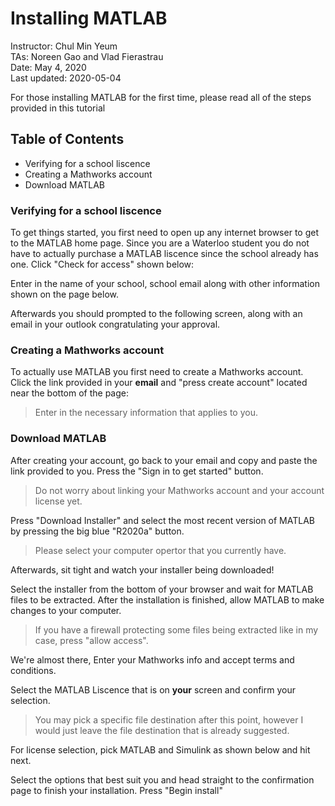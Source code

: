 # Installing MATLAB
Instructor: Chul Min Yeum   
TAs: Noreen Gao and Vlad Fierastrau  
Date: May 4, 2020  
Last updated: 2020-05-04  

For those installing MATLAB for the first time, please read all of the steps provided in this tutorial

## Table of Contents  

* Verifying for a school liscence
* Creating a Mathworks account
* Download MATLAB 

### Verifying for a school liscence
To get things started, you first need to open up any internet browser to get to the MATLAB home page. Since you are a Waterloo student
you do not have to actually purchase a MATLAB liscence since the school already has one. Click "Check for access" shown below:


Enter in the name of your school, school email along with other information shown on the page below.


Afterwards you should prompted to the following screen, along with an email in your outlook congratulating your approval.

### Creating a Mathworks account 
To actually use MATLAB you first need to create a Mathworks account. Click the link provided in your **email** and "press create account"
located near the bottom of the page:

>Enter in the necessary information that applies to you.
### Download MATLAB
After creating your account, go back to your email and copy and paste the link provided to you. Press the "Sign in to get started" button.

>Do not worry about linking your Mathworks account and your account license yet.

Press "Download Installer" and select the most recent version of MATLAB by pressing the big blue "R2020a" button.

>Please select your computer opertor that you currently have.

Afterwards, sit tight and watch your installer being downloaded!

Select the installer from the bottom of your browser and wait for MATLAB files to be extracted. After the installation is finished, allow 
MATLAB to make changes to your computer.

>If you have a firewall protecting some files being extracted like in my case, press "allow access".

We're almost there, Enter your Mathworks info and accept terms and conditions.

Select the MATLAB Liscence that is on **your** screen and confirm your selection.

>You may pick a specific file destination after this point, however I would just leave the file destination that is already suggested.

For license selection, pick MATLAB and Simulink as shown below and hit next.

Select the options that best suit you and head straight to the confirmation page to finish your installation. Press "Begin install"
